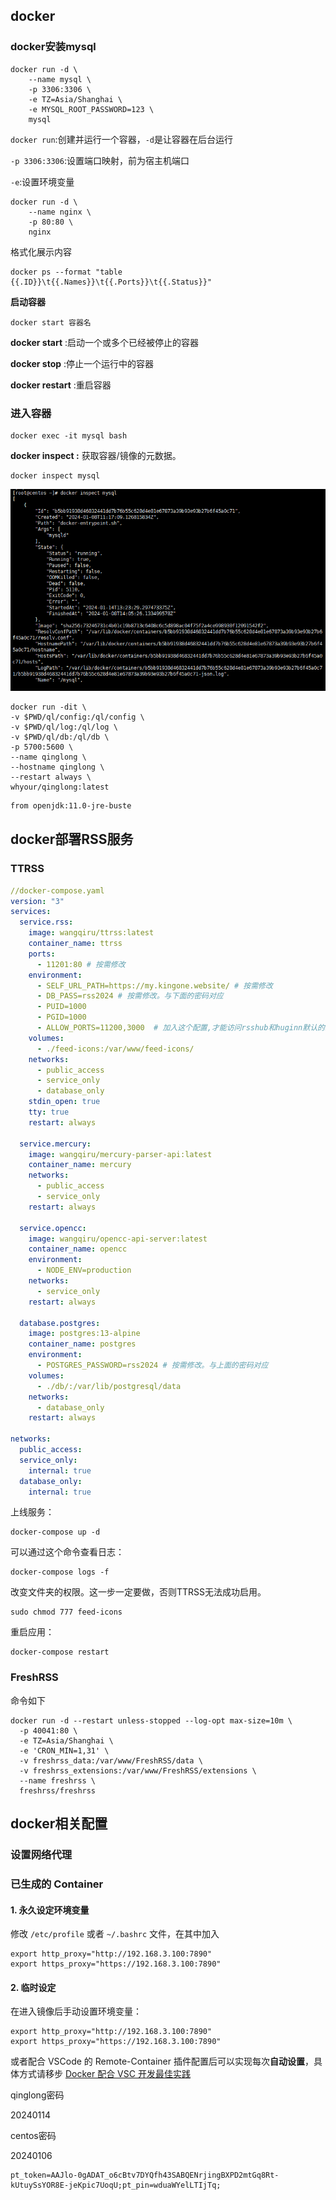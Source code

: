 ## docker

###  docker安装mysql

```shell
docker run -d \
    --name mysql \
    -p 3306:3306 \
    -e TZ=Asia/Shanghai \
    -e MYSQL_ROOT_PASSWORD=123 \
    mysql
```

`docker run`:创建并运行一个容器，`-d`是让容器在后台运行

`-p 3306:3306`:设置端口映射，前为宿主机端口

`-e`:设置环境变量 

```shell
docker run -d \
    --name nginx \
    -p 80:80 \
    nginx
```

格式化展示内容

```shell
docker ps --format "table {{.ID}}\t{{.Names}}\t{{.Ports}}\t{{.Status}}"
```



**启动容器**

```shell
docker start 容器名
```

**docker start** :启动一个或多个已经被停止的容器

**docker stop** :停止一个运行中的容器

**docker restart** :重启容器



### 进入容器

```shell
docker exec -it mysql bash
```

**docker inspect :** 获取容器/镜像的元数据。

```shell
docker inspect mysql
```

![image-20240114212423816](https://raw.githubusercontent.com/yzl-eng/blogImage/main/img/202401142124933.png)



```shell
docker run -dit \
-v $PWD/ql/config:/ql/config \
-v $PWD/ql/log:/ql/log \
-v $PWD/ql/db:/ql/db \
-p 5700:5600 \
--name qinglong \
--hostname qinglong \
--restart always \
whyour/qinglong:latest
```



```dockerfile
from openjdk:11.0-jre-buste
```

## docker部署RSS服务

### TTRSS 

```yaml
//docker-compose.yaml
version: "3"
services:
  service.rss:
    image: wangqiru/ttrss:latest
    container_name: ttrss
    ports:
      - 11201:80 # 按需修改
    environment:
      - SELF_URL_PATH=https://my.kingone.website/ # 按需修改
      - DB_PASS=rss2024 # 按需修改。与下面的密码对应
      - PUID=1000
      - PGID=1000
      - ALLOW_PORTS=11200,3000  # 加入这个配置,才能访问rsshub和huginn默认的1200,3000端口
    volumes:
      - ./feed-icons:/var/www/feed-icons/
    networks:
      - public_access
      - service_only
      - database_only
    stdin_open: true
    tty: true
    restart: always

  service.mercury:
    image: wangqiru/mercury-parser-api:latest
    container_name: mercury
    networks:
      - public_access
      - service_only
    restart: always

  service.opencc:
    image: wangqiru/opencc-api-server:latest
    container_name: opencc
    environment:
      - NODE_ENV=production
    networks:
      - service_only
    restart: always

  database.postgres:
    image: postgres:13-alpine
    container_name: postgres
    environment:
      - POSTGRES_PASSWORD=rss2024 # 按需修改。与上面的密码对应
    volumes:
      - ./db/:/var/lib/postgresql/data
    networks:
      - database_only
    restart: always

networks:
  public_access: 
  service_only: 
    internal: true
  database_only: 
    internal: true
```

上线服务：

```shell
docker-compose up -d
```

可以通过这个命令查看日志：

```shell
docker-compose logs -f
```

改变文件夹的权限。这一步一定要做，否则TTRSS无法成功启用。

```shell
sudo chmod 777 feed-icons
```

重启应用：

```shell
docker-compose restart
```



### FreshRSS

命令如下

``` shell
docker run -d --restart unless-stopped --log-opt max-size=10m \
  -p 40041:80 \
  -e TZ=Asia/Shanghai \
  -e 'CRON_MIN=1,31' \
  -v freshrss_data:/var/www/FreshRSS/data \
  -v freshrss_extensions:/var/www/FreshRSS/extensions \
  --name freshrss \
  freshrss/freshrss
```



## docker相关配置

### 设置网络代理

### 已生成的 Container

#### 1. 永久设定环境变量

修改 `/etc/profile` 或者 `~/.bashrc` 文件，在其中加入

```shell
export http_proxy="http://192.168.3.100:7890"
export https_proxy="https://192.168.3.100:7890"
```

#### 2. 临时设定

在进入镜像后手动设置环境变量：

```shell
export http_proxy="http://192.168.3.100:7890"
export https_proxy="https://192.168.3.100:7890"
```

或者配合 VSCode 的 Remote-Container 插件配置后可以实现每次**自动设置**，具体方式请移步 [Docker 配合 VSC 开发最佳实践](https://anthonysun256.github.io/docker-with-vsc_best-practice/)





qinglong密码

20240114

centos密码

20240106

```text
pt_token=AAJlo-0gADAT_o6cBtv7DYQfh43SABQENrjingBXPD2mtGq8Rt-kUtuySsYOR8E-jeKpic7UoqU;pt_pin=wduaWYelLTIjTq;
```
